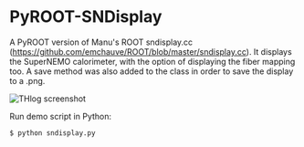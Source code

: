 # PyROOT-SNDisplay

A PyROOT version of Manu's ROOT sndisplay.cc (https://github.com/emchauve/ROOT/blob/master/sndisplay.cc).
It displays the SuperNEMO calorimeter, with the option of displaying the fiber mapping too. A save method was also added to the class in order to save the display to a .png.

![THlog screenshot](sndisplay.png)

Run demo script in Python:

```	  
$ python sndisplay.py
```
